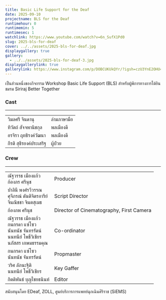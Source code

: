 ```yaml
---
title: Basic Life Support for the Deaf
date: 2025-09-10
projectname: BLS for the Deaf
runtimehour: 0
runtimemin: 5
runtimesec: 1
watchlink: https://www.youtube.com/watch?v=6n_SufX1Pd0
slug: 2025-bls-for-deaf
cover: ../../assets/2025-bls-for-deaf.jpg
displaygallery: true
gallery:
  - ../../assets/2025-bls-for-deaf-3.jpg
displaygallerylink: true
gallerylink: https://www.instagram.com/p/DOBCUKUkQYr/?igsh=czU3YnE2OHU4Z3A2
---
```

เป็นส่วนหนึ่งของกิจกรรม Workshop Basic Life Support (BLS) สำหรับผู้พิการทางการได้ยิน ชมรม Siriraj Better Together

### Cast

<hr />

|     |     |
| --- | --- |
| วิมลศรี จินดานุ | ล่ามภาษามือ |
| ทิวัตถ์ สัจจพานิชกุล | พลเมืองดี |
| อรจิรา ฤทธิรงค์วัฒนา | พลเมืองดี |
| กีรติ สุธีรยงค์ประเสริฐ | ผู้ป่วย |

### Crew

<hr />

|     |     |
| --- | --- |
| ณัฐวรรธ เมืองแก้ว  <br>ก้องภร ศรีนุช | Producer |
| ปาลินี พงศ์รวีวรรณ  <br>ศุจีภรณ์ ตันติจิตรอารีย์  <br>จินณิชชา จินตสุเมธ | Script Director |
| ก้องภพ ศรีนุช | Director of Cinematography, First Camera |
| ณัฐวรรธ เมืองแก้ว  <br>กนกรดา แซ่โซว  <br>นันทนัช จันทรรัตน์  <br>นนทนีย์ โพธิ์วิเชียร  <br>นภัสสร เกษมธรรมคุณ | Co-ordinator |
| กนกรดา แซ่โซว  <br>นันทนัช จันทรรัตน์ | Propmaster |
| วริศ ลัภนะฐิติ  <br>นนทนีย์ โพธิ์วิเชียร | Key Gaffer |
| กิตติพันธ์ บุญไชยธนินท์ | Editor |

สนับสนุนโดย EDeaf, ZOLL, ศูนย์บริการการแพทย์ฉุกเฉินศิริราช (SiEMS)